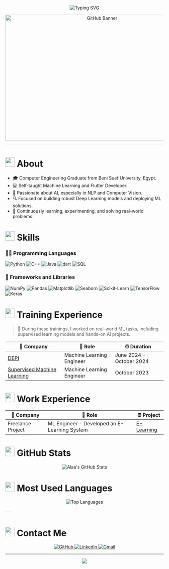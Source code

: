 <!-- ----------- HEAD SECTION ------------ -->
<p align="center">
    <img src="https://readme-typing-svg.herokuapp.com?font=Fira+Code&size=25&pause=1000&center=true&vCenter=true&random=false&width=455&height=65&lines=Hey+There+%F0%9F%91%8B%2C+I'm+Alaa+Sayed;AI+Engineer+%F0%9F%92%BB" alt="Typing SVG" />
</p>

<p align="center">
    <img src="https://cdna.artstation.com/p/assets/images/images/028/102/058/original/pixel-jeff-matrix-s.gif?1593487263" alt="GitHub Banner" width="600" height="400"/>
</p>

---

<!-- ----------- BODY SECTION ------------ -->

<h1><img src = "https://media2.giphy.com/media/QssGEmpkyEOhBCb7e1/giphy.gif?cid=ecf05e47a0n3gi1bfqntqmob8g9aid1oyj2wr3ds3mg700bl&rid=giphy.gif" width ="30"> About</h1>

+ 🎓 Computer Engineering Graduate from Beni Suef University, Egypt.
+ 💻 Self-taught Machine Learning and Flutter Developer.
+ 🤖 Passionate about AI, especially in NLP and Computer Vision.
+ 🔍 Focused on building robust Deep Learning models and deploying ML solutions.
+ 🧠 Continuously learning, experimenting, and solving real-world problems.

<h1><img src = "https://media2.giphy.com/media/QssGEmpkyEOhBCb7e1/giphy.gif?cid=ecf05e47a0n3gi1bfqntqmob8g9aid1oyj2wr3ds3mg700bl&rid=giphy.gif" width ="30"> Skills</h1>

### 🧑‍💻 Programming Languages

![Python](https://img.shields.io/badge/-Python-3776AB?style=flat&logo=python&logoColor=white)
![C++](https://img.shields.io/badge/-C%2B%2B-00599C?style=flat&logo=c%2B%2B&logoColor=white)
![Java](https://img.shields.io/badge/-Java-007396?style=flat&logo=java&logoColor=white)
![dart](https://img.shields.io/badge/-Dart-E34F26?style=flat&logo=dart&logoColor=white)
![SQL](https://img.shields.io/badge/-SQL-4479A1?style=flat&logo=mysql&logoColor=white)

### 🧰 Frameworks and Libraries

![NumPy](https://img.shields.io/badge/-NumPy-013243?style=flat&logo=numpy&logoColor=white)
![Pandas](https://img.shields.io/badge/-Pandas-150458?style=flat&logo=pandas&logoColor=white)
![Matplotlib](https://img.shields.io/badge/-Matplotlib-009688?style=flat&logo=plotly&logoColor=white)
![Seaborn](https://img.shields.io/badge/-Seaborn-2E2D77?style=flat&logoColor=white)
![Scikit-Learn](https://img.shields.io/badge/-Scikit%20Learn-F7931E?style=flat&logo=scikit-learn&logoColor=white)
![TensorFlow](https://img.shields.io/badge/-TensorFlow-FF6F00?style=flat&logo=tensorflow&logoColor=white)
![Keras](https://img.shields.io/badge/-Keras-D00000?style=flat&logo=keras&logoColor=white)

<h1><img src = "https://media2.giphy.com/media/QssGEmpkyEOhBCb7e1/giphy.gif?cid=ecf05e47a0n3gi1bfqntqmob8g9aid1oyj2wr3ds3mg700bl&rid=giphy.gif" width ="30"> Training Experience</h1>

> 📘 During these trainings, I worked on real-world ML tasks, including supervised learning models and hands-on AI projects.

| 🏢 Company                                                                                                                                                                                                                                                                                                                                                                                                                                                                                                                                                                     | 💼 Role                   | ⏰ Duration     |
| ------------------------------------------------------------------------------------------------------------------------------------------------------------------------------------------------------------------------------------------------------------------------------------------------------------------------------------------------------------------------------------------------------------------------------------------------------------------------------------------------------------------------------------------------------------------------------ | ------------------------- | --------------- |
| [DEPI](https://depi.gov.eg/)                                                                                                                                                                                                                                                                                                                                                                                                                                                                                                                                                   | Machine Learning Engineer | June 2024 - October 2024 |
| [Supervised Machine Learning](https://www.coursera.org/specializations/machine-learning-introduction?utm_medium=sem&utm_source=gg&utm_campaign=b2c_emea_machine-learning-introduction_stanford_ftcof_specializations_arte_march_24_dr_geo-multi-set2_sem_rsa_gads_lg-all&campaignid=21092529272&adgroupid=156621904981&device=c&keyword=coursera%20machine%20learning&matchtype=p&network=g&devicemodel=&adposition=&creativeid=693270366211&hide_mobile_promo&gad_source=1&gclid=CjwKCAjw5qC2BhB8EiwAvqa41nTvnC3CdtcHOkKhqnn4yjwcy1ImFMYEdMMNmZgZw4DCHwVqm1luwRoCaYUQAvD_BwE) | Machine Learning Engineer | October 2023    |

<h1><img src = "https://media2.giphy.com/media/QssGEmpkyEOhBCb7e1/giphy.gif?cid=ecf05e47a0n3gi1bfqntqmob8g9aid1oyj2wr3ds3mg700bl&rid=giphy.gif" width ="30"> Work Experience</h1>

| 🏢 Company                                                                                                                                                                                                                                                                                                                                                                                                                                                                                                                                                                     | 💼 Role                   | ⏰ Project     |
| ------------------------------------------------------------------------------------------------------------------------------------------------------------------------------------------------------------------------------------------------------------------------------------------------------------------------------------------------------------------------------------------------------------------------------------------------------------------------------------------------------------------------------------------------------------------------------ | ------------------------- | --------------- |
| Freelance Project                                                                                                                                                                                                                                                                                                                                                                                                                                                                                                                                                  | ML Engineer - Developed an E-Learning System | [E-Learning](https://github.com/A1aaSayed/AI_Projects/tree/main/E_Learning) |

<h1><img src="https://media2.giphy.com/media/QssGEmpkyEOhBCb7e1/giphy.gif" width="30"> GitHub Stats</h1>

<p align="center">
  <img src="https://github-readme-stats.vercel.app/api?username=A1aaSayed&show_icons=true&theme=transparent" alt="Alaa's GitHub Stats" />
</p>

<h1><img src="https://media2.giphy.com/media/QssGEmpkyEOhBCb7e1/giphy.gif" width="30"> Most Used Languages</h1>

<p align="center">
  <img src="https://github-readme-stats.vercel.app/api/top-langs/?username=A1aaSayed&layout=compact&theme=transparent" alt="Top Languages" />
</p>
---

<h1><img src="https://media2.giphy.com/media/QssGEmpkyEOhBCb7e1/giphy.gif" width="30"> Contact Me</h1>

<p align="center">
  <a href="https://github.com/A1aaSayed">
    <img src="https://img.shields.io/badge/GitHub-A1aaSayed-black?style=for-the-badge&logo=github" alt="GitHub" />
  </a>
  <a href="https://www.linkedin.com/in/a1aasayed/">
    <img src="https://img.shields.io/badge/LinkedIn-Alaa%20Sayed-blue?style=for-the-badge&logo=linkedin" alt="LinkedIn" />
  </a>
  <a href="mailto:alaa02.sayed02@gmail.com">
    <img src="https://img.shields.io/badge/Gmail-alaa02.sayed02@gmail.com-D14836?style=for-the-badge&logo=gmail&logoColor=white" alt="Gmail" />
  </a>
</p>

---
<div width="100%" align="center">
  <img  src="http://github-profile-summary-cards.vercel.app/api/cards/profile-details?username=A1aaSayed&theme=transparent"/>
</div>
